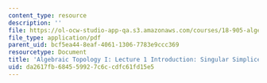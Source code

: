 ```yaml
---
content_type: resource
description: ''
file: https://ol-ocw-studio-app-qa.s3.amazonaws.com/courses/18-905-algebraic-topology-i-fall-2016/da2617fb684559927c6ccdfc61fd15e5_MIT18_905F16_lec1.pdf
file_type: application/pdf
parent_uid: bcf5ea44-8eaf-4061-1306-7783e9ccc369
resourcetype: Document
title: 'Algebraic Topology I: Lecture 1 Introduction: Singular Simplices and Chains'
uid: da2617fb-6845-5992-7c6c-cdfc61fd15e5
---
```

